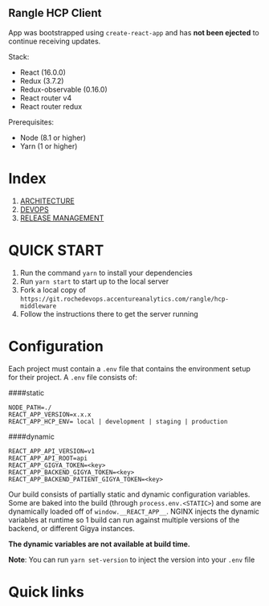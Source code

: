 ## Rangle HCP Client
App was bootstrapped using `create-react-app` and has **not been ejected** to continue receiving updates.

Stack:

- React (16.0.0)
- Redux (3.7.2)
- Redux-observable (0.16.0)
- React router v4
- React router redux

Prerequisites:

- Node (8.1 or higher)
- Yarn (1 or higher)

# Index
 1. [ARCHITECTURE](https://git.rochedevops.accentureanalytics.com/rangle/hcp-client/raw/master/docs/ARCHITECTURE.md)
 2. [DEVOPS](https://git.rochedevops.accentureanalytics.com/rangle/hcp-client/raw/master/docs/DEVOPS.md)
 3. [RELEASE MANAGEMENT](https://git.rochedevops.accentureanalytics.com/rangle/hcp-client/raw/master/docs/RELEASE_MANAGEMENT.md)

 
# QUICK START

1. Run the command `yarn` to install your dependencies
2. Run `yarn start` to start up to the local server
3. Fork a local copy of `https://git.rochedevops.accentureanalytics.com/rangle/hcp-middleware`
4. Follow the instructions there to get the server running

# Configuration
Each project must contain a `.env` file that contains the environment setup for their project.
A `.env` file consists of:

####static
```
NODE_PATH=./
REACT_APP_VERSION=x.x.x
REACT_APP_HCP_ENV= local | development | staging | production
```
####dynamic
```
REACT_APP_API_VERSION=v1
REACT_APP_API_ROOT=api
REACT_APP_GIGYA_TOKEN=<key>
REACT_APP_BACKEND_GIGYA_TOKEN=<key>
REACT_APP_BACKEND_PATIENT_GIGYA_TOKEN=<key>
```

Our build consists of partially static and dynamic configuration variables. Some are baked into the build (through `process.env.<STATIC>`) and some are dynamically loaded off of `window.__REACT_APP__`. NGINX injects the dynamic variables at runtime so 1 build can run against multiple versions of the backend, or different Gigya instances.

**The dynamic variables are not available at build time.**

**Note**: You can run `yarn set-version` to inject the version into your `.env` file
# Quick links
